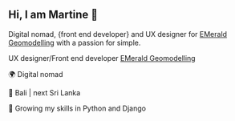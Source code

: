 ## Hi, I am Martine 🦋

Digital nomad, {front end developer} and UX designer for [EMerald Geomodelling](https://www.emerald-geomodelling.com/) with a passion for simple.

UX designer/Front end developer [EMerald Geomodelling](https://www.emerald-geomodelling.com/)

🌍 Digital nomad 

📍 Bali | next Sri Lanka

🌱 Growing my skills in Python and Django 




<!--
**martineho/martineho** is a ✨ _special_ ✨ repository because its `README.md` (this file) appears on your GitHub profile.

Here are some ideas to get you started:

- 🔭 I’m currently working on ...
- 🌱 I’m currently learning ...
- 👯 I’m looking to collaborate on ...
- 🤔 I’m looking for help with ...
- 💬 Ask me about ...
- 📫 How to reach me: ...
- 😄 Pronouns: ...
- ⚡ Fun fact: ...
-->
